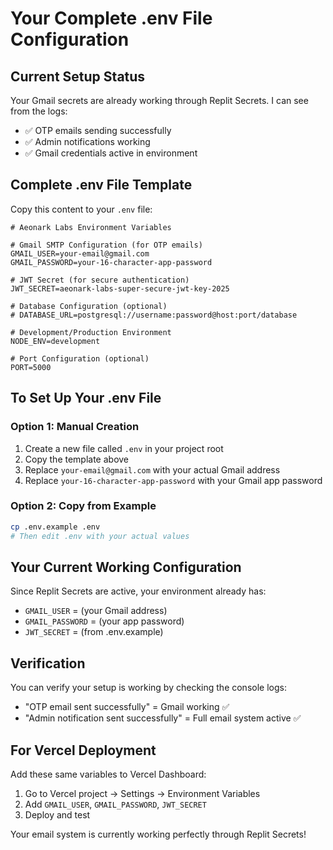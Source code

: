 # Your Complete .env File Configuration

## Current Setup Status

Your Gmail secrets are already working through Replit Secrets. I can see from the logs:
- ✅ OTP emails sending successfully
- ✅ Admin notifications working  
- ✅ Gmail credentials active in environment

## Complete .env File Template

Copy this content to your `.env` file:

```env
# Aeonark Labs Environment Variables

# Gmail SMTP Configuration (for OTP emails)
GMAIL_USER=your-email@gmail.com
GMAIL_PASSWORD=your-16-character-app-password

# JWT Secret (for secure authentication)
JWT_SECRET=aeonark-labs-super-secure-jwt-key-2025

# Database Configuration (optional)
# DATABASE_URL=postgresql://username:password@host:port/database

# Development/Production Environment
NODE_ENV=development

# Port Configuration (optional)
PORT=5000
```

## To Set Up Your .env File

### Option 1: Manual Creation
1. Create a new file called `.env` in your project root
2. Copy the template above
3. Replace `your-email@gmail.com` with your actual Gmail address
4. Replace `your-16-character-app-password` with your Gmail app password

### Option 2: Copy from Example
```bash
cp .env.example .env
# Then edit .env with your actual values
```

## Your Current Working Configuration

Since Replit Secrets are active, your environment already has:
- `GMAIL_USER` = (your Gmail address)
- `GMAIL_PASSWORD` = (your app password)
- `JWT_SECRET` = (from .env.example)

## Verification

You can verify your setup is working by checking the console logs:
- "OTP email sent successfully" = Gmail working ✅
- "Admin notification sent successfully" = Full email system active ✅

## For Vercel Deployment

Add these same variables to Vercel Dashboard:
1. Go to Vercel project → Settings → Environment Variables
2. Add `GMAIL_USER`, `GMAIL_PASSWORD`, `JWT_SECRET`
3. Deploy and test

Your email system is currently working perfectly through Replit Secrets!